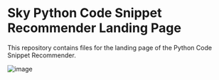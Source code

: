 # Sky Python Code Snippet Recommender Landing Page

This repository contains files for the landing page of the Python Code Snippet Recommender.

![image](https://github.com/douglas-tabut/skyHigh/assets/65196859/df9824f8-6592-4af8-9d3b-c0d48f3b364d)
